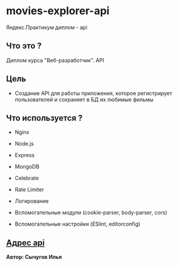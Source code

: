 # movies-explorer-api
Яндекс.Практикум диплом - api

## Что это ?
Диплом курса "Веб-разработчик". API

## Цель
* Создание API для работы приложения, которое регистрирует пользователей и сохраняет в БД их любимые фильмы

## Что используется ?

* Nginx

* Node.js

* Express

* MongoDB

* Celebrate

* Rate Limiter

* Логирование

* Вспомогательные модули (cookie-parser, body-parser, cors)

* Вспомогательные настройки (ESlint, editorconfig)

[Адрес api](https://api.diploma.ilya.nomoredomains.monster)
-----
**Автор: Сычугов Илья**
